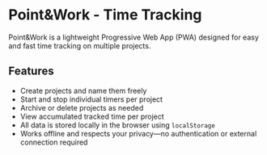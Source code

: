 # Point&Work - Time Tracking

Point&Work is a lightweight Progressive Web App (PWA) designed for easy and fast time tracking on multiple projects.

## Features

- Create projects and name them freely
- Start and stop individual timers per project
- Archive or delete projects as needed
- View accumulated tracked time per project
- All data is stored locally in the browser using `localStorage`
- Works offline and respects your privacy—no authentication or external connection required
